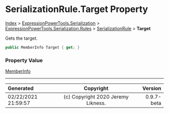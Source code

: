 ﻿# SerializationRule.Target Property

[Index](../index.md) > [ExpressionPowerTools.Serialization](ExpressionPowerTools.Serialization.a.md) > [ExpressionPowerTools.Serialization.Rules](ExpressionPowerTools.Serialization.Rules.n.md) > [SerializationRule](ExpressionPowerTools.Serialization.Rules.SerializationRule.cs.md) > **Target**

Gets the target.

```csharp
public MemberInfo Target { get; }
```

### Property Value

 [MemberInfo](https://docs.microsoft.com/dotnet/api/system.reflection.memberinfo) 


---

| Generated | Copyright | Version |
| :-- | :-: | --: |
| 02/22/2021 21:59:57 | (c) Copyright 2020 Jeremy Likness. | 0.9.7-beta |
